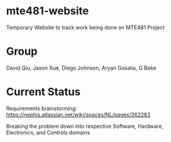 # mte481-website
Temporary Website to track work being done on MTE481 Project

# Group
David Qiu, Jason Xue, Diego Johnson, Aryan Gosalia, G Beke

# Current Status

Requirements brainstorming: https://nephis.atlassian.net/wiki/spaces/NL/pages/262283 

Breaking the problem down into respective Software, Hardware, Electronics, and Controls domains
